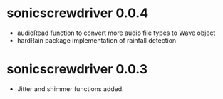 # sonicscrewdriver 0.0.4

- audioRead function to convert more audio file types to Wave object
- hardRain package implementation of rainfall detection

# sonicscrewdriver 0.0.3

- Jitter and shimmer functions added.
